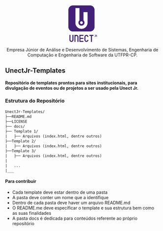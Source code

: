 <p align="center">
	<a href="http://unect.com.br">
		<img src="./docs/unect-solid.png" alt="" width=93 heigth=120>
	</a>
</p>

<p align="center">
	Empresa Júnior de Análise e Desenvolvimento de Sistemas, Engenharia de Computação e Engenharia de Software da UTFPR-CP.
</p>

## UnectJr-Templates

#### Repositório de templates prontos para sites institucionais, para divulgação de eventos ou de projetos a ser usado pela Unect Jr.

### Estrutura do Repositório

```
UnectJr-Templates/
├──README.md
├──LICENSE
├── docs/
├── Template 1/
|	├── Arquivos (index.html, dentre outros)
├──Template 2/
|	├── Arquivos (index.html, dentre outros)
├──Template 3/
|	├── Arquivos (index.html, dentre outros)
|
|   ...
|___
```	

#### Para contribuir

* Cada template deve estar dentro de uma pasta
* A pasta deve conter um nome que a identifique
* Dentro de cada pasta deve haver um arquivo README.md
* O README.me deve especificar o template e sua estrutura bem como as suas finalidades
* A pasta docs é dedicada para conteúdos referente ao próprio repositório


